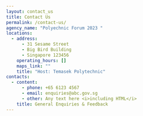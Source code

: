 ```yaml
---
layout: contact_us
title: Contact Us
permalink: /contact-us/
agency_name: "Polyechnic Forum 2023 "
locations:
  - address:
      - 31 Sesame Street
      - Big Bird Building
      - Singapore 123456
    operating_hours: []
    maps_link: ""
    title: "Host: Temasek Polytechnic"
contacts:
  - content:
      - phone: +65 6123 4567
      - email: enquiries@abc.gov.sg
      - other: Any text here <i>including HTML</i>
    title: General Enquiries & Feedback
---
```

